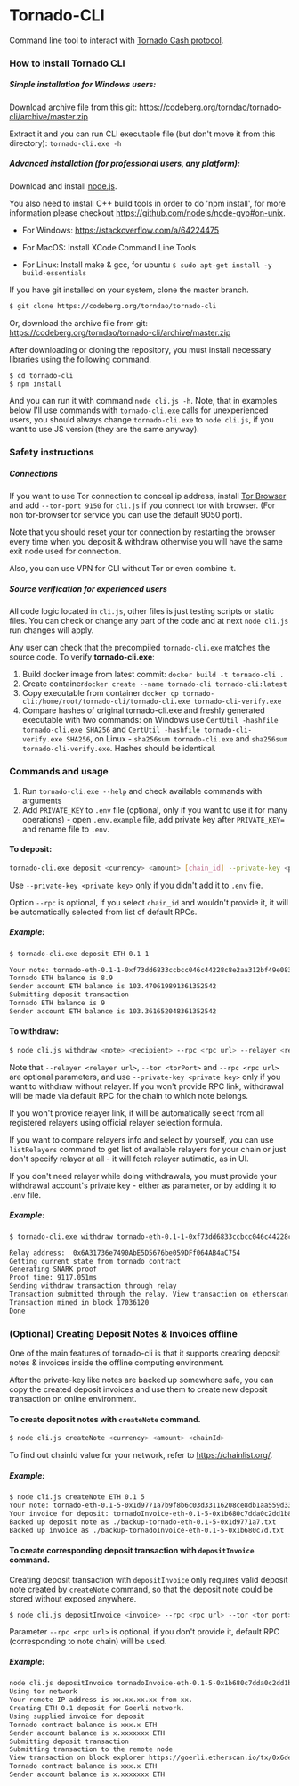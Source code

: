 # Tornado-CLI

Command line tool to interact with [Tornado Cash protocol](https://docs.tornadocash.eth.limo/).

### How to install Tornado CLI

##### Simple installation for Windows users:

Download archive file from this git: https://codeberg.org/torndao/tornado-cli/archive/master.zip

Extract it and you can run CLI executable file (but don't move it from this directory): `tornado-cli.exe -h`

##### Advanced installation (for professional users, any platform):

Download and install [node.js](https://nodejs.org/en/download/).

You also need to install C++ build tools in order to do 'npm install', for more information please checkout https://github.com/nodejs/node-gyp#on-unix.

- For Windows: https://stackoverflow.com/a/64224475

- For MacOS: Install XCode Command Line Tools

- For Linux: Install make & gcc, for ubuntu `$ sudo apt-get install -y build-essentials`

If you have git installed on your system, clone the master branch.

```bash
$ git clone https://codeberg.org/torndao/tornado-cli
```

Or, download the archive file from git: https://codeberg.org/torndao/tornado-cli/archive/master.zip

After downloading or cloning the repository, you must install necessary libraries using the following command.

```bash
$ cd tornado-cli
$ npm install
```

And you can run it with command `node cli.js -h`. Note, that in examples below I'll use commands with `tornado-cli.exe` calls for unexperienced users, you should always change `tornado-cli.exe` to `node cli.js`, if you want to use JS version (they are the same anyway).

### Safety instructions

##### Connections

If you want to use Tor connection to conceal ip address, install [Tor Browser](https://www.torproject.org/download/) and add `--tor-port 9150` for `cli.js` if you connect tor with browser. (For non tor-browser tor service you can use the default 9050 port).

Note that you should reset your tor connection by restarting the browser every time when you deposit & withdraw otherwise you will have the same exit node used for connection.

Also, you can use VPN for CLI without Tor or even combine it.

##### Source verification for experienced users

All code logic located in `cli.js`, other files is just testing scripts or static files. You can check or change any part of the code and at next `node cli.js` run changes will apply.

Any user can check that the precompiled `tornado-cli.exe` matches the source code. To verify **tornado-cli.exe**:

1. Build docker image from latest commit: `docker build -t tornado-cli .`
2. Create container`docker create --name tornado-cli tornado-cli:latest`
3. Copy executable from container `docker cp tornado-cli:/home/root/tornado-cli/tornado-cli.exe tornado-cli-verify.exe`
4. Compare hashes of original tornado-cli.exe and freshly generated executable with two commands: on Windows use `CertUtil -hashfile tornado-cli.exe SHA256` and `CertUtil -hashfile tornado-cli-verify.exe SHA256`, on Linux - `sha256sum tornado-cli.exe` and `sha256sum tornado-cli-verify.exe`. Hashes should be identical.

### Commands and usage

1. Run `tornado-cli.exe --help` and check available commands with arguments
3. Add `PRIVATE_KEY` to `.env` file (optional, only if you want to use it for many operations) - open `.env.example` file, add private key after `PRIVATE_KEY=` and rename file to `.env`.

#### To deposit:

```bash
tornado-cli.exe deposit <currency> <amount> [chain_id] --private-key <private key> --rpc <rpc link>
```

Use `--private-key <private key>` only if you didn't add it to `.env` file.

Option `--rpc` is optional, if you select `chain_id` and wouldn't provide it, it will be automatically selected from list of default RPCs.

##### Example:

```bash
$ tornado-cli.exe deposit ETH 0.1 1

Your note: tornado-eth-0.1-1-0xf73dd6833ccbcc046c44228c8e2aa312bf49e08389dadc7c65e6a73239867b7ef49c705c4db227e2fadd8489a494b6880bdcb6016047e019d1abec1c7652
Tornado ETH balance is 8.9
Sender account ETH balance is 103.470619891361352542
Submitting deposit transaction
Tornado ETH balance is 9
Sender account ETH balance is 103.361652048361352542
```

#### To withdraw:

```bash
$ node cli.js withdraw <note> <recipient> --rpc <rpc url> --relayer <relayer url> --private-key <private key>
```

Note that `--relayer <relayer url>`, `--tor <torPort>` and `--rpc <rpc url>` are optional parameters, and use `--private-key <private key>` only if you want to withdraw without relayer.
If you won't provide RPC link, withdrawal will be made via default RPC for the chain to which note belongs.

If you won't provide relayer link, it will be automatically select from all registered relayers using official relayer selection formula.

If you want to compare relayers info and select by yourself, you can use `listRelayers` command to get list of available relayers for your chain or just don't specify relayer at all - it will fetch relayer autimatic, as in UI.

If you don't need relayer while doing withdrawals, you must provide your withdrawal account's private key - either as parameter, or by adding it to `.env` file.

##### Example:

```bash
$ tornado-cli.exe withdraw tornado-eth-0.1-1-0xf73dd6833ccbcc046c44228c8e2aa312bf49e08389dadc7c65e6a73239867b7ef49c705c4db227e2fadd8489a494b6880bdcb6016047e019d1abec1c7652 0x8589427373D6D84E98730D7795D8f6f8731FDA16

Relay address:  0x6A31736e7490AbE5D5676be059DFf064AB4aC754
Getting current state from tornado contract
Generating SNARK proof
Proof time: 9117.051ms
Sending withdraw transaction through relay
Transaction submitted through the relay. View transaction on etherscan https://etherscan.io/tx/0xcb21ae8cad723818c6bc7273e83e00c8393fcdbe74802ce5d562acad691a2a7b
Transaction mined in block 17036120
Done
```

### (Optional) Creating Deposit Notes & Invoices offline

One of the main features of tornado-cli is that it supports creating deposit notes & invoices inside the offline computing environment.

After the private-key like notes are backed up somewhere safe, you can copy the created deposit invoices and use them to create new deposit transaction on online environment.

#### To create deposit notes with `createNote` command.

```bash
$ node cli.js createNote <currency> <amount> <chainId>
```

To find out chainId value for your network, refer to https://chainlist.org/.

##### Example:

```bash
$ node cli.js createNote ETH 0.1 5
Your note: tornado-eth-0.1-5-0x1d9771a7b9f8b6c03d33116208ce8db1aa559d33e65d22dd2ff78375fc6b635f930536d2432b4bde0178c72cfc79d6b27023c5d9de60985f186b34c18c00
Your invoice for deposit: tornadoInvoice-eth-0.1-5-0x1b680c7dda0c2dd1b85f0fe126d49b16ed594b3cd6d5114db5f4593877a6b84f
Backed up deposit note as ./backup-tornado-eth-0.1-5-0x1d9771a7.txt
Backed up invoice as ./backup-tornadoInvoice-eth-0.1-5-0x1b680c7d.txt
```

#### To create corresponding deposit transaction with `depositInvoice` command.

Creating deposit transaction with `depositInvoice` only requires valid deposit note created by `createNote` command, so that the deposit note could be stored without exposed anywhere.

```bash
$ node cli.js depositInvoice <invoice> --rpc <rpc url> --tor <tor port>
```

Parameter `--rpc <rpc url>` is optional, if you don't provide it, default RPC (corresponding to note chain) will be used.

##### Example:

```bash
node cli.js depositInvoice tornadoInvoice-eth-0.1-5-0x1b680c7dda0c2dd1b85f0fe126d49b16ed594b3cd6d5114db5f4593877a6b84f --rpc https://goerli.infura.io/v3/9aa3d95b3bc440fa88ea12eaa4456161 --tor 9150
Using tor network
Your remote IP address is xx.xx.xx.xx from xx.
Creating ETH 0.1 deposit for Goerli network.
Using supplied invoice for deposit
Tornado contract balance is xxx.x ETH
Sender account balance is x.xxxxxxx ETH
Submitting deposit transaction
Submitting transaction to the remote node
View transaction on block explorer https://goerli.etherscan.io/tx/0x6ded443caed8d6f2666841149532c64bee149a9a8e1070ed4c91a12dd1837747
Tornado contract balance is xxx.x ETH
Sender account balance is x.xxxxxxx ETH
```
